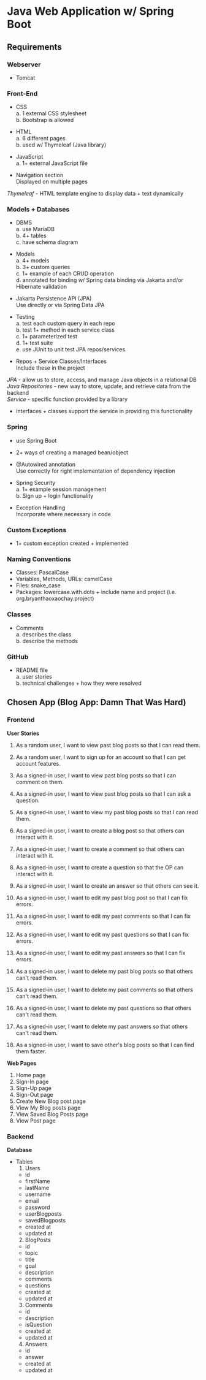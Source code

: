 # Java Web Application w/ Spring Boot
## Requirements
### Webserver
- Tomcat  

### Front-End
- CSS  
a. 1 external CSS stylesheet  
b. Bootstrap is allowed  

- HTML  
a. 6 different pages  
b. used w/ Thymeleaf (Java library)

- JavaScript  
a. 1+ external JavaScript file  

- Navigation section  
Displayed on multiple pages

*Thymeleaf* - HTML template engine to display data + text dynamically

### Models + Databases
- DBMS  
a. use MariaDB  
b. 4+ tables  
c. have schema diagram  

- Models  
a. 4+ models  
b. 3+ custom queries  
c. 1+ example of each CRUD operation  
d. annotated for binding w/ Spring data binding via Jakarta and/or Hibernate validation

- Jakarta Persistence API (JPA)  
Use directly or via Spring Data JPA  

- Testing  
a. test each custom query in each repo  
b. test 1+ method in each service class  
c. 1+ parameterized test  
d. 1+ test suite  
e. use JUnit to unit test JPA repos/services  

- Repos + Service Classes/Interfaces  
Include these in the project  

*JPA* - allow us to store, access, and manage Java objects in a relational DB  
*Java Repositories* - new way to store, update, and retrieve data from the backend  
*Service* - specific function provided by a library
- interfaces + classes support the service in providing this functionality  

### Spring  
- use Spring Boot
- 2+ ways of creating a managed bean/object
- @Autowired annotation  
Use correctly for right implementation of dependency injection  

- Spring Security  
a. 1+ example session management  
b. Sign up + login functionality  

- Exception Handling  
Incorporate where necessary in code  

### Custom Exceptions
- 1+ custom exception created + implemented  

### Naming Conventions
- Classes: PascalCase
- Variables, Methods, URLs: camelCase
- Files: snake_case
- Packages: lowercase.with.dots + include name and project (i.e. org.bryanthaoxaochay.project)  

### Classes
- Comments  
a. describes the class  
b. describe the methods  

### GitHub
- README file  
a. user stories  
b. technical challenges + how they were resolved  

## Chosen App (Blog App: Damn That Was Hard)
### Frontend
**User Stories**
1. As a random user, I want to view past blog posts so that I can read them.
1. As a random user, I want to sign up for an account so that I can get account features.

2. As a signed-in user, I want to view past blog posts so that I can comment on them.
3. As a signed-in user, I want to view past blog posts so that I can ask a question.
4. As a signed-in user, I want to view my past blog posts so that I can read them.

5. As a signed-in user, I want to create a blog post so that others can interact with it.
6. As a signed-in user, I want to create a comment so that others can interact with it.
6. As a signed-in user, I want to create a question so that the OP can interact with it.
7. As a signed-in user, I want to create an answer so that others can see it.
   
8. As a signed-in user, I want to edit my past blog post so that I can fix errors.
9. As a signed-in user, I want to edit my past comments so that I can fix errors.
10. As a signed-in user, I want to edit my past questions so that I can fix errors.
11. As a signed-in user, I want to edit my past answers so that I can fix errors.
   
12. As a signed-in user, I want to delete my past blog posts so that others can't read them.
12. As a signed-in user, I want to delete my past comments so that others can't read them.
13. As a signed-in user, I want to delete my past questions so that others can't read them.
13. As a signed-in user, I want to delete my past answers so that others can't read them.
    
14. As a signed-in user, I want to save other's blog posts so that I can find them faster.

**Web Pages**
1. Home page
1. Sign-In page
1. Sign-Up page
1. Sign-Out page
1. Create New Blog post page
1. View My Blog posts page
1. View Saved Blog Posts page
2. View Post page

### Backend
**Database**
- Tables  
  1. Users
    - id
    - firstName
    - lastName  
    - username
    - email
    - password
    - userBlogposts
    - savedBlogposts
    - created at
    - updated at
  2. BlogPosts
    - id
    - topic
    - title
    - goal
    - description
    - comments
    - questions
    - created at
    - updated at
  3. Comments
    - id
    - description
    - isQuestion
    - created at
    - updated at
  4. Answers
    - id
    - answer
    - created at
    - updated at
